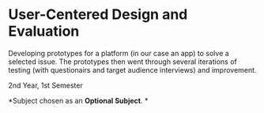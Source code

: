 # User-Centered Design and Evaluation
Developing prototypes for a platform (in our case an app) to solve a selected issue. The prototypes then went through several iterations of testing (with questionairs and target audience interviews) and improvement.

2nd Year, 1st Semester

*Subject chosen as an **Optional Subject**. *
